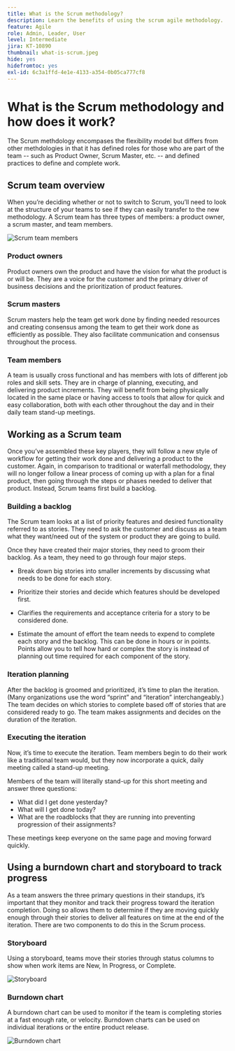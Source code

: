 ```yaml
---
title: What is the Scrum methodology?
description: Learn the benefits of using the scrum agile methodology.
feature: Agile
role: Admin, Leader, User
level: Intermediate
jira: KT-10890
thumbnail: what-is-scrum.jpeg
hide: yes
hidefromtoc: yes
exl-id: 6c3a1ffd-4e1e-4133-a354-0b05ca777cf8
---
```

# What is the Scrum methodology and how does it work?

The Scrum methdology encompases the flexibility model but differs from other methdologies in that it has defined roles for those who are part of the team -- such as Product Owner, Scrum Master, etc. -- and defined practices to define and complete work.

## Scrum team overview

When you’re deciding whether or not to switch to Scrum, you’ll need to look at the structure of your teams to see if they can easily transfer to the new methodology. A Scrum team has three types of members: a product owner, a scrum master, and team members. 

![Scrum team members](assets/scrumteammembers-01.png)

### Product owners 

Product owners own the product and have the vision for what the product is or will be. They are a voice for the customer and the primary driver of business decisions and the prioritization of product features. 


### Scrum masters 

Scrum masters help the team get work done by finding needed resources and creating consensus among the team to get their work done as efficiently as possible. They also facilitate communication and consensus throughout the process.  


### Team members 

A team is usually cross functional and has members with lots of different job roles and skill sets. They are in charge of planning, executing, and delivering product increments. They will benefit from being physically located in the same place or having access to tools that allow for quick and easy collaboration, both with each other throughout the day and in their daily team stand-up meetings. 


## Working as a Scrum team 

Once you’ve assembled these key players, they will follow a new style of workflow for getting their work done and delivering a product to the customer. Again, in comparison to traditional or waterfall methodology, they will no longer follow a linear process of coming up with a plan for a final product, then going through the steps or phases needed to deliver that product. Instead, Scrum teams first build a backlog.  

 

### Building a backlog 

The Scrum team looks at a list of priority features and desired functionality referred to as stories. They need to ask the customer and discuss as a team what they want/need out of the system or product they are going to build.  


Once they have created their major stories, they need to groom their backlog. As a team, they need to go through four major steps. 


* Break down big stories into smaller increments by discussing what needs to be done for each story. 

* Prioritize their stories and decide which features should be developed first.  

* Clarifies the requirements and acceptance criteria for a story to be considered done.  

* Estimate the amount of effort the team needs to expend to complete each story and the backlog. This can be done in hours or in points. Points allow you to tell how hard or complex the story is instead of planning out time required for each component of the story.  
 

### Iteration planning 

After the backlog is groomed and prioritized, it’s time to plan the iteration. (Many organizations use the word “sprint” and “iteration” interchangeably.) The team decides on which stories to complete based off of stories that are considered ready to go. The team makes assignments and decides on the duration of the iteration. 

 

### Executing the iteration 

Now, it’s time to execute the iteration. Team members begin to do their work like a traditional team would, but they now incorporate a quick, daily meeting called a stand-up meeting. 

Members of the team will literally stand-up for this short meeting and answer three questions:  

* What did I get done yesterday?  
* What will I get done today?  
* What are the roadblocks that they are running into preventing progression of their assignments?  
 

These meetings keep everyone on the same page and moving forward quickly. 

 

## Using a burndown chart and storyboard to track progress 

As a team answers the three primary questions in their standups, it’s important that they monitor and track their progress toward the iteration completion. Doing so allows them to determine if they are moving quickly enough through their stories to deliver all features on time at the end of the iteration. There are two components to do this in the Scrum process.  


### Storyboard 

Using a storyboard, teams move their stories through status columns to show when work items are New, In Progress, or Complete. 

![Storyboard](assets/storyboard-01.png)


### Burndown chart 

A burndown chart can be used to monitor if the team is completing stories at a fast enough rate, or velocity. Burndown charts can be used on individual iterations or the entire product release. 

![Burndown chart](assets/burndown-01.png)
